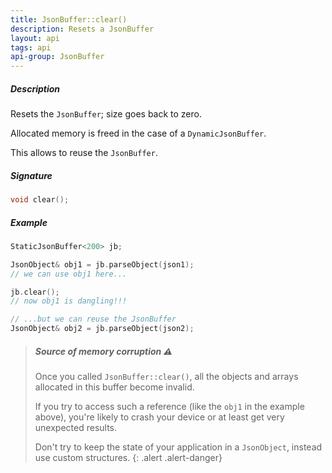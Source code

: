 ```yaml
---
title: JsonBuffer::clear()
description: Resets a JsonBuffer
layout: api
tags: api
api-group: JsonBuffer
---
```


##### Description

Resets the `JsonBuffer`; size goes back to zero.

Allocated memory is freed in the case of a `DynamicJsonBuffer`.

This allows to reuse the `JsonBuffer`.

##### Signature

```c++
void clear();
```

##### Example

```c++
StaticJsonBuffer<200> jb;

JsonObject& obj1 = jb.parseObject(json1);
// we can use obj1 here...

jb.clear();
// now obj1 is dangling!!!

// ...but we can reuse the JsonBuffer
JsonObject& obj2 = jb.parseObject(json2);
```

> ##### Source of memory corruption :warning:
>
> Once you called `JsonBuffer::clear()`, all the objects and arrays allocated in this buffer become invalid.
>
> If you try to access such a reference (like the `obj1` in the example above), you're likely to crash your device or at least get very unexpected results.
>
> Don't try to keep the state of your application in a `JsonObject`, instead use custom structures.
{: .alert .alert-danger}